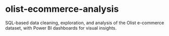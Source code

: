 # olist-ecommerce-analysis
SQL-based data cleaning, exploration, and analysis of the Olist e-commerce dataset, with Power BI dashboards for visual insights.
